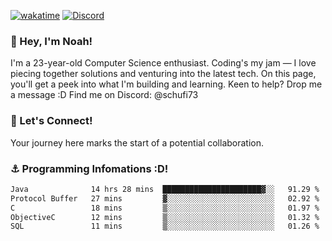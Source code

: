 [![wakatime](https://wakatime.com/badge/user/018b5c7c-fde2-4105-aa96-f5c758abb0a2.svg)](https://wakatime.com/@018b5c7c-fde2-4105-aa96-f5c758abb0a2)
[![Discord](https://img.shields.io/badge/Discord-5865F2?style=flat&logo=discord&logoColor=white)](https://discord.gg/eAW8AGXaGu)



### 👋 Hey, I'm Noah!
I'm a 23-year-old Computer Science enthusiast. Coding's my jam — I love piecing together solutions and venturing into the latest tech. On this page, you'll get a peek into what I'm building and learning. Keen to help? Drop me a message :D 
Find me on Discord: @schufi73

### 🤝 Let's Connect!
Your journey here marks the start of a potential collaboration.

### ⚓ Programming Infomations :D!
<!--START_SECTION:waka-->

```txt
Java              14 hrs 28 mins  ██████████████████████▓░░   91.29 %
Protocol Buffer   27 mins         ▓░░░░░░░░░░░░░░░░░░░░░░░░   02.92 %
C                 18 mins         ▒░░░░░░░░░░░░░░░░░░░░░░░░   01.97 %
ObjectiveC        12 mins         ▒░░░░░░░░░░░░░░░░░░░░░░░░   01.32 %
SQL               11 mins         ▒░░░░░░░░░░░░░░░░░░░░░░░░   01.26 %
```

<!--END_SECTION:waka-->
